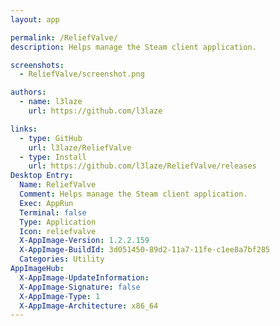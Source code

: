 ```yaml
---
layout: app

permalink: /ReliefValve/
description: Helps manage the Steam client application.

screenshots:
  - ReliefValve/screenshot.png

authors:
  - name: l3laze
    url: https://github.com/l3laze

links:
  - type: GitHub
    url: l3laze/ReliefValve
  - type: Install
    url: https://github.com/l3laze/ReliefValve/releases
Desktop Entry:
  Name: ReliefValve
  Comment: Helps manage the Steam client application.
  Exec: AppRun
  Terminal: false
  Type: Application
  Icon: reliefvalve
  X-AppImage-Version: 1.2.2.159
  X-AppImage-BuildId: 3d051450-89d2-11a7-11fe-c1ee8a7bf285
  Categories: Utility
AppImageHub:
  X-AppImage-UpdateInformation: 
  X-AppImage-Signature: false
  X-AppImage-Type: 1
  X-AppImage-Architecture: x86_64
---
```

